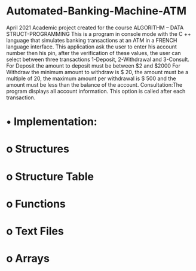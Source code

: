 # Automated-Banking-Machine-ATM 
April 2021
Academic project created for the course ALGORITHM – DATA STRUCT-PROGRAMMING
This is a program in console mode with the C ++ language that simulates banking transactions at an ATM in a FRENCH language interface.
This application ask the user to enter his account number then his pin, after the verification of these values, the user can select between three transactions  1-Deposit, 2-Withdrawal and 3-Consult.
For Deposit the amount to deposit must be between $2 and $2000
For Withdraw the minimum amount to withdraw is $ 20, the amount must be a multiple of 20, the maximum amount per withdrawal is $ 500
and the amount must be less than the balance of the account.
Consultation:The program displays all account information. This option is called after each transaction.
# •	Implementation:
# o	Structures
# o	Structure Table
# o	Functions
# o	Text Files 
# o	Arrays

